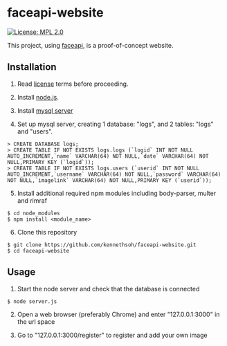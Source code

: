 # faceapi-website
[![License: MPL 2.0](https://img.shields.io/badge/License-MPL%202.0-brightgreen.svg)](https://opensource.org/licenses/MPL-2.0)

This project, using <a href="https://github.com/justadudewhohacks/face-api.js/">faceapi</a>, is a proof-of-concept website.

## Installation
1. Read <a href="https://github.com/kennethsoh/faceapi-website/blob/master/LICENSE">license</a> terms before proceeding. 

2. Install <a href="https://nodejs.org/en/download/">node.js</a>.

3. Install <a href="https://dev.mysql.com/downloads/mysql/">mysql server</a>

4. Set up mysql server, creating 1 database: "logs", and 2 tables: "logs" and "users". 
```
> CREATE DATABASE logs;
> CREATE TABLE IF NOT EXISTS logs.logs (`logid` INT NOT NULL AUTO_INCREMENT,`name` VARCHAR(64) NOT NULL,`date` VARCHAR(64) NOT NULL,PRIMARY KEY (`logid`));
> CREATE TABLE IF NOT EXISTS logs.users (`userid` INT NOT NULL AUTO_INCREMENT,`username` VARCHAR(64) NOT NULL,`password` VARCHAR(64) NOT NULL,`imagelink` VARCHAR(64) NOT NULL,PRIMARY KEY (`userid`));
```

5. Install additional required npm modules including body-parser, multer and rimraf
```
$ cd node_modules
$ npm install <module_name>
```

6. Clone this repository
```
$ git clone https://github.com/kennethsoh/faceapi-website.git
$ cd faceapi-website
```
## Usage
1. Start the node server and check that the database is connected
```
$ node server.js
```

2. Open a web browser (preferably Chrome) and enter "127.0.0.1:3000" in the url space

3. Go to "127.0.0.1:3000/register" to register and add your own image


